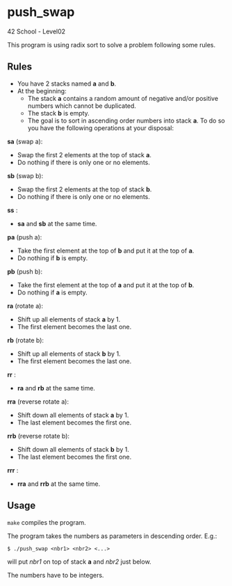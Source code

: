# push_swap
42 School - Level02

This program is using radix sort to solve a problem following some rules.

## Rules

+ You have 2 stacks named __a__ and __b__.
+ At the beginning:
  + The stack __a__ contains a random amount of negative and/or positive numbers which cannot be duplicated.
  + The stack __b__ is empty.
  + The goal is to sort in ascending order numbers into stack __a__. To do so you have the following operations at your disposal:

__sa__ (swap a):
  + Swap the first 2 elements at the top of stack __a__.
  + Do nothing if there is only one or no elements.

__sb__ (swap b):
  + Swap the first 2 elements at the top of stack __b__.
  + Do nothing if there is only one or no elements.

__ss__ :
  + __sa__ and __sb__ at the same time.

__pa__ (push a):
  + Take the first element at the top of __b__ and put it at the top of __a__.
  + Do nothing if __b__ is empty.

__pb__ (push b):
  + Take the first element at the top of __a__ and put it at the top of __b__.
  + Do nothing if __a__ is empty.

__ra__ (rotate a):
  + Shift up all elements of stack __a__ by 1.
  + The first element becomes the last one.

__rb__ (rotate b):
  + Shift up all elements of stack __b__ by 1.
  + The first element becomes the last one.

__rr__ :
  + __ra__ and __rb__ at the same time.

__rra__ (reverse rotate a):
  + Shift down all elements of stack __a__ by 1.
  + The last element becomes the first one.

__rrb__ (reverse rotate b):
  + Shift down all elements of stack __b__ by 1.
  + The last element becomes the first one.

__rrr__ :
  + __rra__ and __rrb__ at the same time.

## Usage

`make` compiles the program.

The program takes the numbers as parameters in descending order.
E.g.:
```
$ ./push_swap <nbr1> <nbr2> <...>
```
will put _nbr1_ on top of stack __a__ and _nbr2_ just below.

The numbers have to be integers.
